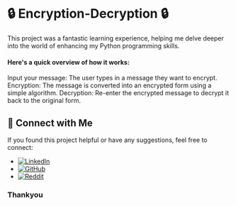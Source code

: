 # 🔒 Encryption-Decryption 🔒

This project was a fantastic learning experience, helping me delve deeper into the world of enhancing my Python programming skills.

#### Here's a quick overview of how it works:

Input your message: The user types in a message they want to encrypt.
Encryption: The message is converted into an encrypted form using a simple algorithm.
Decryption: Re-enter the encrypted message to decrypt it back to the original form.

## 📢 Connect with Me
If you found this project helpful or have any suggestions, feel free to connect:

- [![LinkedIn](https://img.shields.io/badge/LinkedIn-anshmnsoni-0077B5.svg?logo=linkedin)](https://www.linkedin.com/in/anshmnsoni)  
- [![GitHub](https://img.shields.io/badge/GitHub-AnshMNSoni-181717.svg?logo=github)](https://github.com/AnshMNSoni)
- [![Reddit](https://img.shields.io/badge/Reddit-u/AnshMNSoni-FF4500.svg?logo=reddit)](https://www.reddit.com/user/AnshMNSoni)

### Thankyou 
